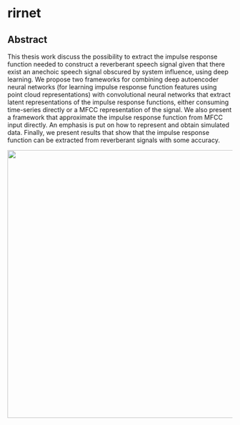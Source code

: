 # rirnet

## Abstract 
This thesis work discuss the possibility to extract the impulse response function needed to construct a reverberant speech signal given that there exist an anechoic speech signal obscured by system influence, using deep learning. We propose two frameworks for combining deep autoencoder neural networks (for learning impulse response function features using point cloud representations) with convolutional neural networks that extract latent representations of the impulse response functions, either consuming time-series directly or a MFCC representation of the signal. We also present a framework that approximate the impulse response function from MFCC input directly. An emphasis is put on how to represent and obtain simulated data. Finally, we present results that show that the impulse response function can be extracted from reverberant signals with some accuracy.

<p align="center">
<img src ="https://raw.githubusercontent.com/rirnet/rirnet/master/tools/diagram.png" width="600" />
</p>
